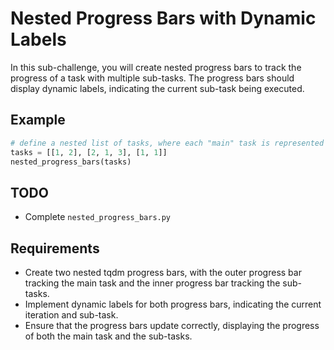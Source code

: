 # Nested Progress Bars with Dynamic Labels

In this sub-challenge, you will create nested progress bars to track the progress of a task with multiple sub-tasks. The progress bars should display dynamic labels, indicating the current sub-task being executed.

## Example

```python
# define a nested list of tasks, where each "main" task is represented by a list containing multiple "sub-tasks," and call the nested_progress_bars function with this input.
tasks = [[1, 2], [2, 1, 3], [1, 1]]
nested_progress_bars(tasks)
```

## TODO

- Complete `nested_progress_bars.py`

## Requirements

- Create two nested tqdm progress bars, with the outer progress bar tracking the main task and the inner progress bar tracking the sub-tasks.
- Implement dynamic labels for both progress bars, indicating the current iteration and sub-task.
- Ensure that the progress bars update correctly, displaying the progress of both the main task and the sub-tasks.
